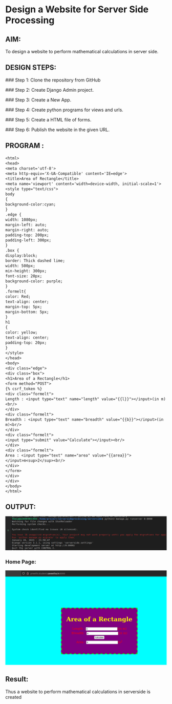 # Design a Website for Server Side Processing

## AIM:
To design a website to perform mathematical calculations in server side.

## DESIGN STEPS:

### Step 1:
Clone the repository from GitHub

### Step 2:
Create Django Admin project.

### Step 3:
Create a New App.

### Step 4:
Create python programs for views and urls.

### Step 5:
Create a HTML file of forms.

### Step 6:
Publish the website in the given URL.

## PROGRAM :


    <html>
    <head>
    <meta charset='utf-8'>
    <meta http-equiv='X-UA-Compatible' content='IE=edge'>
    <title>Area of Rectangle</title>
    <meta name='viewport' content='width=device-width, initial-scale=1'>
    <style type="text/css">
    body 
    {
    background-color:cyan;
    }
    .edge {
    width: 1080px;
    margin-left: auto;
    margin-right: auto;
    padding-top: 200px;
    padding-left: 300px;
    }
    .box {
    display:block;
    border: Thick dashed lime;
    width: 500px;
    min-height: 300px;
    font-size: 20px;
    background-color: purple;
    }
    .formelt{
    color: Red;
    text-align: center;
    margin-top: 5px;
    margin-bottom: 5px;
    }
    h1
    {
    color: yellow;
    text-align: center;
    padding-top: 20px;
    }
    </style>
    </head>
    <body>
    <div class="edge">
    <div class="box">
    <h1>Area of a Rectangle</h1>
    <form method="POST">
    {% csrf_token %}
    <div class="formelt">
    Length : <input type="text" name="length" value="{{l}}"></input>(in m)<br/>
    </div>
    <div class="formelt">
    Breadth : <input type="text" name="breadth" value="{{b}}"></input>(in m)<br/>
    </div>
    <div class="formelt">
    <input type="submit" value="Calculate"></input><br/>
    </div>
    <div class="formelt">
    Area : <input type="text" name="area" value="{{area}}"></input>m<sup>2</sup><br/>
    </div>
    </form>
    </div>
    </div>
    </body>
    </html>


## OUTPUT:

![OUTPUT](https://github.com/GitPreethiHub/serversideprocessing/blob/main/output.png)

### Home Page:

![HOME](https://github.com/GitPreethiHub/serversideprocessing/blob/main/out.png)

## Result:

Thus a website to perform mathematical calculations in serverside is created

